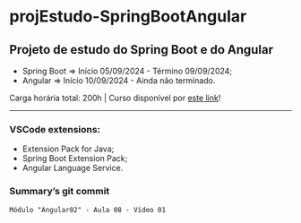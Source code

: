 # projEstudo-SpringBootAngular
## Projeto de estudo do Spring Boot e do Angular
* Spring Boot => Início 05/09/2024 - Término 09/09/2024;
* Angular => Início 10/09/2024 - Ainda não terminado.

Carga horária total: 200h  |  Curso disponível por [este link](https://dgscursos.com.br/Programador_Full_Stack.html)!

---
### VSCode extensions:
* Extension Pack for Java;
* Spring Boot Extension Pack;
* Angular Language Service.



### Summary’s git commit

    Módulo "Angular02" - Aula 08 - Vídeo 01
